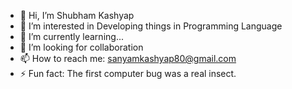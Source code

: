 - 👋 Hi, I’m Shubham Kashyap
- 👀 I’m interested in Developing things in Programming Language
- 🌱 I’m currently learning...
- 💞️ I’m looking for collaboration
- 📫 How to reach me: sanyamkashyap80@gmail.com
- ⚡ Fun fact: The first computer bug was a real insect.

<!---
Shubkash/Shubkash is a ✨ special ✨ repository because its `README.md` (this file) appears on your GitHub profile.
You can click the Preview link to take a look at your changes.
--->
